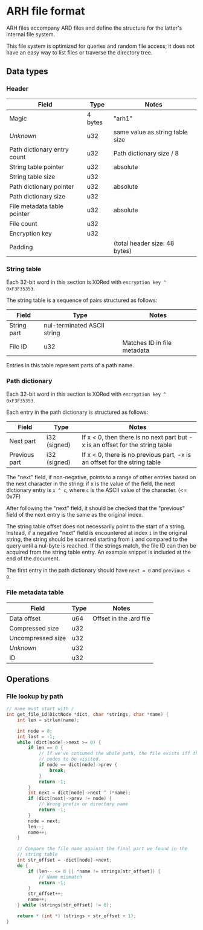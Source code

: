 # ARH file format

ARH files accompany ARD files and define the structure for the latter's internal file system.

This file system is optimized for queries and random file access; it does not have an easy way to list files or traverse the directory tree.

## Data types

### Header

| Field | Type | Notes |
| ----- | ---- | ----- |
| Magic | 4 bytes | "arh1" |
| *Unknown* | u32 | same value as string table size |
| Path dictionary entry count | u32 | Path dictionary size / 8 |
| String table pointer | u32 | absolute |
| String table size | u32 | |
| Path dictionary pointer | u32 | absolute |
| Path dictionary size | u32 | |
| File metadata table pointer | u32 | absolute |
| File count | u32 | |
| Encryption key | u32 | |
| Padding | | (total header size: 48 bytes)

### String table

Each 32-bit word in this section is XORed with `encryption key ^ 0xF3F35353`.

The string table is a sequence of pairs structured as follows:

| Field | Type | Notes |
| ----- | ---- | ----- |
| String part | nul-terminated ASCII string | |
| File ID | u32 | Matches ID in file metadata |

Entries in this table represent parts of a path name.

### Path dictionary

Each 32-bit word in this section is XORed with `encryption key ^ 0xF3F35353`.

Each entry in the path dictionary is structured as follows:

| Field | Type | Notes |
| ----- | ---- | ----- |
| Next part | i32 (signed) | If x < 0, then there is no next part but -x is an offset for the string table |
| Previous part | i32 (signed) | If x < 0, there is no previous part, -x is an offset for the string table |

The "next" field, if non-negative, points to a range of other entries based on the next character in the string: if x is the value of the field, the next dictionary entry is `x ^ c`, where `c` is the ASCII value of the character. (<= 0x7F)

After following the "next" field, it should be checked that the "previous" field of the next entry is the same as the original index.

The string table offset does not necessarily point to the start of a string. Instead, if a negative "next" field is encountered at index `i` in the original string, the string should be scanned starting from `i` and compared to the query until a nul-byte is reached. If the strings match, the file ID can then be acquired from the string table entry. An example snippet is included at the end of the document.

The first entry in the path dictionary should have `next = 0` and `previous < 0`.

### File metadata table

| Field | Type | Notes |
| ----- | ---- | ----- |
| Data offset | u64 | Offset in the .ard file |
| Compressed size | u32 |  |
| Uncompressed size | u32 |  |
| *Unknown* | u32 |  |
| ID | u32 | |

## Operations

### File lookup by path

```cpp
// name must start with /
int get_file_id(DictNode *dict, char *strings, char *name) {
    int len = strlen(name);

    int node = 0;
    int last = -1;
    while (dict[node]->next >= 0) {
        if len == 0 {
            // If we've consumed the whole path, the file exists iff there are no more
            // nodes to be visited.
            if node == dict[node]->prev {
                break;
            }
            return -1;
        }
        int next = dict[node]->next ^ (*name);
        if (dict[next]->prev != node) {
            // Wrong prefix or directory name
            return -1;
        }
        node = next;
        len--;
        name++;
    }

    // Compare the file name against the final part we found in the
    // string table
    int str_offset = -dict[node]->next;
    do {
        if (len-- <= 0 || *name != strings[str_offset]) {
            // Name mismatch
            return -1;
        }
        str_offset++;
        name++;
    } while (strings[str_offset] != 0);

    return * (int *) (strings + str_offset + 1);
}

```